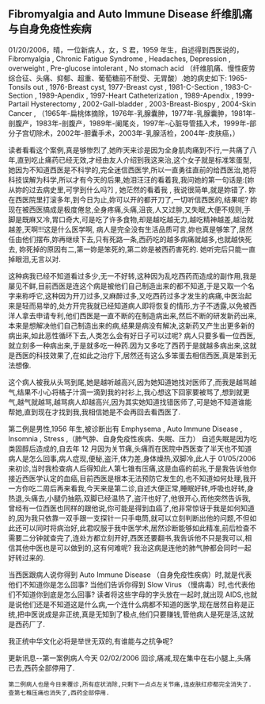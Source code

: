 ## Fibromyalgia and Auto Immune Disease 纤维肌痛与自身免疫性疾病

01/20/2006，晴，一位新病人，女，S 君，1959 年生，自述得到西医说的，Fibromyalgia , Chronic Fatigue Syndrome , Headaches, Depression , overweight , Pre-glucose intolerant , No stomach acid （纤维肌痛、慢性疲劳综合征、头痛、抑郁、超重、葡萄糖前不耐受、无胃酸）.她的病史如下: 1965-Tonsils out , 1976-Breast cyst, 1977-Breast cyst , 1981-C-Section , 1983-C-Section , 1989-Apendix , 1997-Heart Catheterization , 1989-Apendix , 1999-Partail Hysterectomy , 2002-Gall-bladder , 2003-Breast-Biospy , 2004-Skin Cancer , （1965年-扁桃体摘除，1976年-乳腺囊肿，1977年-乳腺囊肿，1981年-剖腹产，1983年-剖腹产，1989年-阑尾炎，1997年-心脏导管插入术，1999年-部分子宫切除术，2002年-胆囊手术，2003年-乳腺活检，2004年-皮肤癌，）

读者看看这个案例,真是够惨烈了,她昨天来诊是因为全身肌肉痛到不行,一共痛了八年,直到吃止痛药已经无效,才经由友人介绍到我这来治,这个女子就是标准笨蛋型,她因为不知道西医是不科学的,完全迷信西医学,所以一直勇往直前的给西医治,她将科技误解为科学,所以才有今天的后果,她泪汪汪的看着我,我问她的第一句话是:[妳从妳的过去病史里,可学到什么吗?] , 她茫然的看着我 , 我说很简单,就是妳错了. 妳在西医院里打滚多年,到今日为止,妳可以开的都开刀了,一切听信西医的,结果呢? 妳现在被西医搞成是极度倦怠,全身疼痛,头痛,沮丧,人又过胖,又失眠,大便不规则,手脚是既麻又冷,胃口奇大,可是吃了许多食物,却是越吃越无力,越吃精神越差,越治就越差,天啊!!!这是什么医学啊, 病人是完全没有生活品质可言,妳也真是够笨了,居然任由他们摆布,妳再继续下去,只有死路一条,西药吃的越多病痛就越多,也就越快死去, 妳死掉的原因有二,第一妳是笨死的,第二妳是被西药害死的. 她听完后只能一直掉眼泪,无言以对.

这种病我已经不知道看过多少,无一不好转,这种因为乱吃西药而造成的副作用,我是屡见不鲜,目前西医是连这个病是被他们自己制造出来的都不知道,于是又取一个名字来称呼它,这种因为开刀过多,又麻醉过多,又吃西药过多才发生的病痛,中医治起来是轻而易举的,处方开完我就已经知道病人即将恢复的情形,方子不透露,以免被西洋人拿去申请专利,他们西医是一直不断的在制造病出来,然后不断的研发新药出来,本来是想解决他们自己制造出来的病,结果是病没有解决,这新药又产生出更多新的病出来,如此恶性循环下去,人类怎么会有好日子可以过呢? 病人只要多看一位西医,就立刻多一种病出来,于是就多吃一种药.因为又多吃了西药于是就越多病出来,这就是西医的科技效果了,在如此之治疗下,居然还有这么多笨蛋去相信西医,真是笨到无法想像.

这个病人被我从头骂到尾,她是越听越高兴,因为她知道她找对医师了,而我是越骂越气,结果不小心将橘子汁滴一滴到我的衬衫上,我心想这下回家要被骂了,想到就更气,越气就越骂,越骂病人却越高兴,因为其实她知道找错医师了,可是她不知道谁能帮她,直到现在才找到我,我相信她是不会再回去看西医了.

第二例是男性,1956 年生,被诊断出有 Emphysema , Auto Immune Disease , Insomnia , Stress ,（肺气肿、自身免疫性疾病、失眠、压力） 自述失眠是因为吃类固醇后造成的,自去年 12 月因为关节痛,头痛而在医院中西医查了半天也不知道病人是怎么回事,病人症现,便秘,盗汗,体力差,身体燥热,双脚冷,此人于 01/05/2006 来初诊,当时我检查病人后得知此人第七锥有压痛,这是血癌的前兆,于是我告诉他你接近西医学认定的血癌,目前西医是根本无法预防它发生的,也不知道如何处理,我开一方你吃二周后再来看我,今天来是第二诊,自述大便正常,睡眠好转,呼吸也好转,身热退,头痛去,小腿仍抽筋,双脚已经温热了,盗汗也好了,他很开心,而他突然告诉我,曾经有一位西医也同样的跟他说,你可能是得到血癌了,他非常惊讶于我是如何知道的,因为我只依靠一双手跟一支探针一只手电筒,就可以立刻判断出他的问题,不但如此还可以同时将病治好,此君叹服于我中医学术,居然诊断能够如此精准,前后检查不需要二分钟就查完了,连处方都立刻开好,西医还要翻书,我告诉他不只是我可以,相信其他中医也是可以做到的,这有何难呢? 我治这病是连他的肺气肿都会同时一起好转过来的.

当西医跟病人说你得到 Auto Immune Disease （自身免疫性疾病）时,就是代表他们不知道你是怎么回事? 当他们告诉你得到 Slow Virus （慢病毒）时,也代表他们不知道你到底是怎么回事? 读者将这些字母的字头放在一起时,就出现 AIDS,也就是说他们还是不知道这是什么病,一个连什么病都不知道的医学,现在居然自称是正统,把中医说成是非正统,真是无知到了极点,他们只要赚钱,管他病人是死是活,这就是西药厂了.

我正统中华文化必将是举世无双的,有谁能与之抗争呢?

更新讯息--第一案例病人今天 02/02/2006 回诊,痛减,现在集中在右小腿上,头痛已去,西药全部停用了.

    第二例病人也是今日来覆诊,所有症状消除,只剩下一点点左关节痛,连皮肤红疹都完全消失了. 查第七椎压痛也消失了,西药全部停用.
